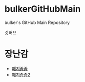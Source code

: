 # bulkerGitHubMain
bulker's GitHub Main Repository


깃허브

# 장난감
- [폐지줍줍](toy/폐지줍줍.html)
- [폐지줍줍2](toy/폐지줍줍2.html)
